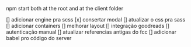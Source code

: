 npm start both at the root and at the client folder

[] adicionar engine pra scss
[x] consertar modal
[] atualizar o css pra sass
[] adicionar containers
[] melhorar layout
[] integração goodreads
[] autenticação manual
[] atualizar referencias antigas do fcc
[] adicionar babel pro código do server
